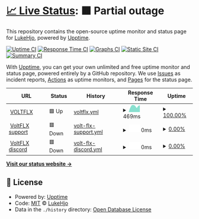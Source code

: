 # [📈 Live Status](https://status.voltflx.com): <!--live status--> **🟧 Partial outage**

This repository contains the open-source uptime monitor and status page for [LukeHjo](https://dev.lukehjo.tech), powered by [Upptime](https://github.com/upptime/upptime).

[![Uptime CI](https://github.com/luke-beep/status.voltflx.com/workflows/Uptime%20CI/badge.svg)](https://github.com/luke-beep/status.voltflx.com/actions?query=workflow%3A%22Uptime+CI%22)
[![Response Time CI](https://github.com/luke-beep/status.voltflx.com/workflows/Response%20Time%20CI/badge.svg)](https://github.com/luke-beep/status.voltflx.com/actions?query=workflow%3A%22Response+Time+CI%22)
[![Graphs CI](https://github.com/luke-beep/status.voltflx.com/workflows/Graphs%20CI/badge.svg)](https://github.com/luke-beep/status.voltflx.com/actions?query=workflow%3A%22Graphs+CI%22)
[![Static Site CI](https://github.com/luke-beep/status.voltflx.com/workflows/Static%20Site%20CI/badge.svg)](https://github.com/luke-beep/status.voltflx.com/actions?query=workflow%3A%22Static+Site+CI%22)
[![Summary CI](https://github.com/luke-beep/status.voltflx.com/workflows/Summary%20CI/badge.svg)](https://github.com/luke-beep/status.voltflx.com/actions?query=workflow%3A%22Summary+CI%22)

With [Upptime](https://upptime.js.org), you can get your own unlimited and free uptime monitor and status page, powered entirely by a GitHub repository. We use [Issues](https://github.com/luke-beep/status.voltflx.com/issues) as incident reports, [Actions](https://github.com/luke-beep/status.voltflx.com/actions) as uptime monitors, and [Pages](https://status.voltflx.com) for the status page.

<!--start: status pages-->
<!-- This summary is generated by Upptime (https://github.com/upptime/upptime) -->
<!-- Do not edit this manually, your changes will be overwritten -->
<!-- prettier-ignore -->
| URL | Status | History | Response Time | Uptime |
| --- | ------ | ------- | ------------- | ------ |
| <img alt="" src="https://icons.duckduckgo.com/ip3/voltflx.com.ico" height="13"> [VOLTFLX](https://voltflx.com) | 🟩 Up | [voltflx.yml](https://github.com/luke-beep/status.voltflx.com/commits/HEAD/history/voltflx.yml) | <details><summary><img alt="Response time graph" src="./graphs/voltflx/response-time-week.png" height="20"> 469ms</summary><br><a href="https://status.voltflx.com/history/voltflx"><img alt="Response time 519" src="https://img.shields.io/endpoint?url=https%3A%2F%2Fraw.githubusercontent.com%2Fluke-beep%2Fstatus.voltflx.com%2FHEAD%2Fapi%2Fvoltflx%2Fresponse-time.json"></a><br><a href="https://status.voltflx.com/history/voltflx"><img alt="24-hour response time 538" src="https://img.shields.io/endpoint?url=https%3A%2F%2Fraw.githubusercontent.com%2Fluke-beep%2Fstatus.voltflx.com%2FHEAD%2Fapi%2Fvoltflx%2Fresponse-time-day.json"></a><br><a href="https://status.voltflx.com/history/voltflx"><img alt="7-day response time 469" src="https://img.shields.io/endpoint?url=https%3A%2F%2Fraw.githubusercontent.com%2Fluke-beep%2Fstatus.voltflx.com%2FHEAD%2Fapi%2Fvoltflx%2Fresponse-time-week.json"></a><br><a href="https://status.voltflx.com/history/voltflx"><img alt="30-day response time 519" src="https://img.shields.io/endpoint?url=https%3A%2F%2Fraw.githubusercontent.com%2Fluke-beep%2Fstatus.voltflx.com%2FHEAD%2Fapi%2Fvoltflx%2Fresponse-time-month.json"></a><br><a href="https://status.voltflx.com/history/voltflx"><img alt="1-year response time 519" src="https://img.shields.io/endpoint?url=https%3A%2F%2Fraw.githubusercontent.com%2Fluke-beep%2Fstatus.voltflx.com%2FHEAD%2Fapi%2Fvoltflx%2Fresponse-time-year.json"></a></details> | <details><summary><a href="https://status.voltflx.com/history/voltflx">100.00%</a></summary><a href="https://status.voltflx.com/history/voltflx"><img alt="All-time uptime 100.00%" src="https://img.shields.io/endpoint?url=https%3A%2F%2Fraw.githubusercontent.com%2Fluke-beep%2Fstatus.voltflx.com%2FHEAD%2Fapi%2Fvoltflx%2Fuptime.json"></a><br><a href="https://status.voltflx.com/history/voltflx"><img alt="24-hour uptime 100.00%" src="https://img.shields.io/endpoint?url=https%3A%2F%2Fraw.githubusercontent.com%2Fluke-beep%2Fstatus.voltflx.com%2FHEAD%2Fapi%2Fvoltflx%2Fuptime-day.json"></a><br><a href="https://status.voltflx.com/history/voltflx"><img alt="7-day uptime 100.00%" src="https://img.shields.io/endpoint?url=https%3A%2F%2Fraw.githubusercontent.com%2Fluke-beep%2Fstatus.voltflx.com%2FHEAD%2Fapi%2Fvoltflx%2Fuptime-week.json"></a><br><a href="https://status.voltflx.com/history/voltflx"><img alt="30-day uptime 100.00%" src="https://img.shields.io/endpoint?url=https%3A%2F%2Fraw.githubusercontent.com%2Fluke-beep%2Fstatus.voltflx.com%2FHEAD%2Fapi%2Fvoltflx%2Fuptime-month.json"></a><br><a href="https://status.voltflx.com/history/voltflx"><img alt="1-year uptime 100.00%" src="https://img.shields.io/endpoint?url=https%3A%2F%2Fraw.githubusercontent.com%2Fluke-beep%2Fstatus.voltflx.com%2FHEAD%2Fapi%2Fvoltflx%2Fuptime-year.json"></a></details>
| <img alt="" src="https://icons.duckduckgo.com/ip3/support.voltflx.com.ico" height="13"> [VoltFLX support](https://support.voltflx.com) | 🟥 Down | [volt-flx-support.yml](https://github.com/luke-beep/status.voltflx.com/commits/HEAD/history/volt-flx-support.yml) | <details><summary><img alt="Response time graph" src="./graphs/volt-flx-support/response-time-week.png" height="20"> 0ms</summary><br><a href="https://status.voltflx.com/history/volt-flx-support"><img alt="Response time 0" src="https://img.shields.io/endpoint?url=https%3A%2F%2Fraw.githubusercontent.com%2Fluke-beep%2Fstatus.voltflx.com%2FHEAD%2Fapi%2Fvolt-flx-support%2Fresponse-time.json"></a><br><a href="https://status.voltflx.com/history/volt-flx-support"><img alt="24-hour response time 0" src="https://img.shields.io/endpoint?url=https%3A%2F%2Fraw.githubusercontent.com%2Fluke-beep%2Fstatus.voltflx.com%2FHEAD%2Fapi%2Fvolt-flx-support%2Fresponse-time-day.json"></a><br><a href="https://status.voltflx.com/history/volt-flx-support"><img alt="7-day response time 0" src="https://img.shields.io/endpoint?url=https%3A%2F%2Fraw.githubusercontent.com%2Fluke-beep%2Fstatus.voltflx.com%2FHEAD%2Fapi%2Fvolt-flx-support%2Fresponse-time-week.json"></a><br><a href="https://status.voltflx.com/history/volt-flx-support"><img alt="30-day response time 0" src="https://img.shields.io/endpoint?url=https%3A%2F%2Fraw.githubusercontent.com%2Fluke-beep%2Fstatus.voltflx.com%2FHEAD%2Fapi%2Fvolt-flx-support%2Fresponse-time-month.json"></a><br><a href="https://status.voltflx.com/history/volt-flx-support"><img alt="1-year response time 0" src="https://img.shields.io/endpoint?url=https%3A%2F%2Fraw.githubusercontent.com%2Fluke-beep%2Fstatus.voltflx.com%2FHEAD%2Fapi%2Fvolt-flx-support%2Fresponse-time-year.json"></a></details> | <details><summary><a href="https://status.voltflx.com/history/volt-flx-support">0.00%</a></summary><a href="https://status.voltflx.com/history/volt-flx-support"><img alt="All-time uptime 0.00%" src="https://img.shields.io/endpoint?url=https%3A%2F%2Fraw.githubusercontent.com%2Fluke-beep%2Fstatus.voltflx.com%2FHEAD%2Fapi%2Fvolt-flx-support%2Fuptime.json"></a><br><a href="https://status.voltflx.com/history/volt-flx-support"><img alt="24-hour uptime 0.00%" src="https://img.shields.io/endpoint?url=https%3A%2F%2Fraw.githubusercontent.com%2Fluke-beep%2Fstatus.voltflx.com%2FHEAD%2Fapi%2Fvolt-flx-support%2Fuptime-day.json"></a><br><a href="https://status.voltflx.com/history/volt-flx-support"><img alt="7-day uptime 0.00%" src="https://img.shields.io/endpoint?url=https%3A%2F%2Fraw.githubusercontent.com%2Fluke-beep%2Fstatus.voltflx.com%2FHEAD%2Fapi%2Fvolt-flx-support%2Fuptime-week.json"></a><br><a href="https://status.voltflx.com/history/volt-flx-support"><img alt="30-day uptime 0.00%" src="https://img.shields.io/endpoint?url=https%3A%2F%2Fraw.githubusercontent.com%2Fluke-beep%2Fstatus.voltflx.com%2FHEAD%2Fapi%2Fvolt-flx-support%2Fuptime-month.json"></a><br><a href="https://status.voltflx.com/history/volt-flx-support"><img alt="1-year uptime 0.00%" src="https://img.shields.io/endpoint?url=https%3A%2F%2Fraw.githubusercontent.com%2Fluke-beep%2Fstatus.voltflx.com%2FHEAD%2Fapi%2Fvolt-flx-support%2Fuptime-year.json"></a></details>
| <img alt="" src="https://icons.duckduckgo.com/ip3/discord.voltflx.com.ico" height="13"> [VoltFLX discord](https://discord.voltflx.com) | 🟥 Down | [volt-flx-discord.yml](https://github.com/luke-beep/status.voltflx.com/commits/HEAD/history/volt-flx-discord.yml) | <details><summary><img alt="Response time graph" src="./graphs/volt-flx-discord/response-time-week.png" height="20"> 0ms</summary><br><a href="https://status.voltflx.com/history/volt-flx-discord"><img alt="Response time 0" src="https://img.shields.io/endpoint?url=https%3A%2F%2Fraw.githubusercontent.com%2Fluke-beep%2Fstatus.voltflx.com%2FHEAD%2Fapi%2Fvolt-flx-discord%2Fresponse-time.json"></a><br><a href="https://status.voltflx.com/history/volt-flx-discord"><img alt="24-hour response time 0" src="https://img.shields.io/endpoint?url=https%3A%2F%2Fraw.githubusercontent.com%2Fluke-beep%2Fstatus.voltflx.com%2FHEAD%2Fapi%2Fvolt-flx-discord%2Fresponse-time-day.json"></a><br><a href="https://status.voltflx.com/history/volt-flx-discord"><img alt="7-day response time 0" src="https://img.shields.io/endpoint?url=https%3A%2F%2Fraw.githubusercontent.com%2Fluke-beep%2Fstatus.voltflx.com%2FHEAD%2Fapi%2Fvolt-flx-discord%2Fresponse-time-week.json"></a><br><a href="https://status.voltflx.com/history/volt-flx-discord"><img alt="30-day response time 0" src="https://img.shields.io/endpoint?url=https%3A%2F%2Fraw.githubusercontent.com%2Fluke-beep%2Fstatus.voltflx.com%2FHEAD%2Fapi%2Fvolt-flx-discord%2Fresponse-time-month.json"></a><br><a href="https://status.voltflx.com/history/volt-flx-discord"><img alt="1-year response time 0" src="https://img.shields.io/endpoint?url=https%3A%2F%2Fraw.githubusercontent.com%2Fluke-beep%2Fstatus.voltflx.com%2FHEAD%2Fapi%2Fvolt-flx-discord%2Fresponse-time-year.json"></a></details> | <details><summary><a href="https://status.voltflx.com/history/volt-flx-discord">0.00%</a></summary><a href="https://status.voltflx.com/history/volt-flx-discord"><img alt="All-time uptime 0.00%" src="https://img.shields.io/endpoint?url=https%3A%2F%2Fraw.githubusercontent.com%2Fluke-beep%2Fstatus.voltflx.com%2FHEAD%2Fapi%2Fvolt-flx-discord%2Fuptime.json"></a><br><a href="https://status.voltflx.com/history/volt-flx-discord"><img alt="24-hour uptime 0.00%" src="https://img.shields.io/endpoint?url=https%3A%2F%2Fraw.githubusercontent.com%2Fluke-beep%2Fstatus.voltflx.com%2FHEAD%2Fapi%2Fvolt-flx-discord%2Fuptime-day.json"></a><br><a href="https://status.voltflx.com/history/volt-flx-discord"><img alt="7-day uptime 0.00%" src="https://img.shields.io/endpoint?url=https%3A%2F%2Fraw.githubusercontent.com%2Fluke-beep%2Fstatus.voltflx.com%2FHEAD%2Fapi%2Fvolt-flx-discord%2Fuptime-week.json"></a><br><a href="https://status.voltflx.com/history/volt-flx-discord"><img alt="30-day uptime 0.00%" src="https://img.shields.io/endpoint?url=https%3A%2F%2Fraw.githubusercontent.com%2Fluke-beep%2Fstatus.voltflx.com%2FHEAD%2Fapi%2Fvolt-flx-discord%2Fuptime-month.json"></a><br><a href="https://status.voltflx.com/history/volt-flx-discord"><img alt="1-year uptime 0.00%" src="https://img.shields.io/endpoint?url=https%3A%2F%2Fraw.githubusercontent.com%2Fluke-beep%2Fstatus.voltflx.com%2FHEAD%2Fapi%2Fvolt-flx-discord%2Fuptime-year.json"></a></details>

<!--end: status pages-->

[**Visit our status website →**](https://status.voltflx.com)

## 📄 License

- Powered by: [Upptime](https://github.com/upptime/upptime)
- Code: [MIT](./LICENSE) © [LukeHjo](https://dev.lukehjo.tech)
- Data in the `./history` directory: [Open Database License](https://opendatacommons.org/licenses/odbl/1-0/)
